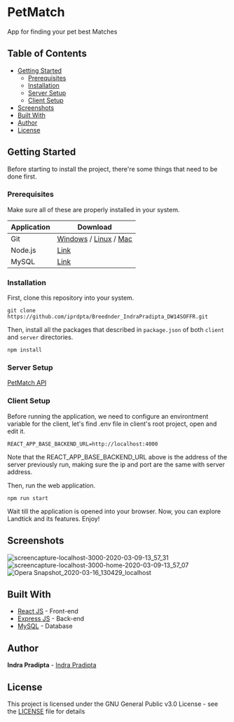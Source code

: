 # PetMatch
App for finding your pet best Matches

## Table of Contents

- [Getting Started](#getting-started)
  - [Prerequisites](#prerequisites)
  - [Installation](#installation)
  - [Server Setup](#server-setup)
  - [Client Setup](#client-setup)
- [Screenshots](#screenshots)
- [Built With](#built-with)
- [Author](#author)
- [License](#license)

## Getting Started

Before starting to install the project, there're some things that need to be done first.

### Prerequisites

Make sure all of these are properly installed in your system.

| Application  | Download                                                                            |
| ------------ | ----------------------------------------------------------------------------------- |
| Git          | [Windows](https://gitforwindows.org/) / [Linux](https://git-scm.com/download/linux) / [Mac](https://git-scm.com/download/mac)  |
| Node.js      | [Link](https://nodejs.org/en/download/)                                             |
| MySQL        | [Link](https://www.mysql.com/downloads/)                                            |

### Installation

First, clone this repository into your system.

```
git clone https://github.com/iprdpta/Breednder_IndraPradipta_DW14SOFFR.git
```

Then, install all the packages that described in `package.json` of both `client` and `server` directories.

```
npm install
```

### Server Setup

[PetMatch API](https://github.com/iprdpta/BreednderAPI_indraPradipta_DW14SOFFR)

### Client Setup

Before running the application, we need to configure an environtment variable for the client, let's find .env file in client's root project, open and edit it.

```
REACT_APP_BASE_BACKEND_URL=http://localhost:4000
```
Note that the REACT_APP_BASE_BACKEND_URL above is the address of the server previously run, making sure the ip and port are the same with server address.

Then, run the web application.

`npm run start`

Wait till the application is opened into your browser. Now, you can explore Landtick and its features. Enjoy!

## Screenshots

![screencapture-localhost-3000-2020-03-09-13_57_31](https://user-images.githubusercontent.com/59110393/76924165-1c14c700-6908-11ea-99cf-44f34fd7be89.png)
![screencapture-localhost-3000-home-2020-03-09-13_57_07](https://user-images.githubusercontent.com/59110393/76924224-41093a00-6908-11ea-950b-cc4eaf765963.png)
![Opera Snapshot_2020-03-16_130429_localhost](https://user-images.githubusercontent.com/59110393/76924259-5bdbae80-6908-11ea-83e2-39990fd11cfb.png)

## Built With

- [React JS](https://reactjs.org/) - Front-end
- [Express JS](https://expressjs.com) - Back-end
- [MySQL](https://www.mysql.com) - Database

## Author

**Indra Pradipta** - [Indra Pradipta](https://github.com/iprdpta)

## License

This project is licensed under the GNU General Public v3.0 License - see the [LICENSE](LICENSE) file for details
